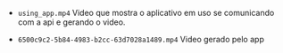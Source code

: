 - `using_app.mp4` Video que mostra o aplicativo em uso se comunicando com a api e gerando o video.

- `6500c9c2-5b84-4983-b2cc-63d7028a1489.mp4` Video gerado pelo app
